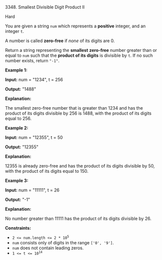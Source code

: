3348\. Smallest Divisible Digit Product II

Hard

You are given a string `num` which represents a **positive** integer, and an integer `t`.

A number is called **zero-free** if _none_ of its digits are 0.

Return a string representing the **smallest** **zero-free** number greater than or equal to `num` such that the **product of its digits** is divisible by `t`. If no such number exists, return `"-1"`.

**Example 1:**

**Input:** num = "1234", t = 256

**Output:** "1488"

**Explanation:**

The smallest zero-free number that is greater than 1234 and has the product of its digits divisible by 256 is 1488, with the product of its digits equal to 256.

**Example 2:**

**Input:** num = "12355", t = 50

**Output:** "12355"

**Explanation:**

12355 is already zero-free and has the product of its digits divisible by 50, with the product of its digits equal to 150.

**Example 3:**

**Input:** num = "11111", t = 26

**Output:** "-1"

**Explanation:**

No number greater than 11111 has the product of its digits divisible by 26.

**Constraints:**

*   <code>2 <= num.length <= 2 * 10<sup>5</sup></code>
*   `num` consists only of digits in the range `['0', '9']`.
*   `num` does not contain leading zeros.
*   <code>1 <= t <= 10<sup>14</sup></code>